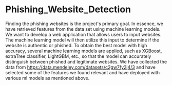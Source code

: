 # Phishing_Website_Detection
Finding the phishing websites is the project's primary goal. In essence, we have retrieved features from the data set using machine learning models. We want to develop a web application that allows users to input websites. The machine learning model will then utilize this input to determine if the website is authentic or phished. To obtain the best model with high accuracy, several machine learning models are applied, such as XGBoost, extraTree classifier, LightGBM, etc., so that the model can accurately distinguish between phished and legitimate websites.
We have collected the data from https://data.mendeley.com/datasets/c2gw7fy2j4/3 and have selected some of the features we found relevant and have deployed with various ml models as mentioned above. 
